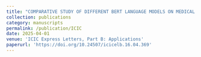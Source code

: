 ```yaml
---
title: "COMPARATIVE STUDY OF DIFFERENT BERT LANGUAGE MODELS ON MEDICAL FINDINGS REVIEWS CLASSIFICATION"
collection: publications
category: manuscripts
permalink: /publication/ICIC
date: 2025-04-01
venue: 'ICIC Express Letters, Part B: Applications'
paperurl: 'https://doi.org/10.24507/icicelb.16.04.369'
---
```

